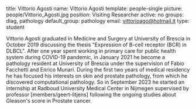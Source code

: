 title: Vittorio Agosti
name: Vittorio Agosti
template: people-single
picture: people/Vittorio_Agosti.jpg
position: Visiting Researcher
active: no
groups: diag, pathology
default_group: pathology
email: vittorioago@hotmail.it
type: student

Vittorio Agosti graduated in Medicine and Surgery at University of Brescia in October 2019 discussing the thesis "Expression of B-cell receptor (BCR) in DLBCL". After one year spent working in primary care for public health system during COVID-19 pandemic, in January 2021 he become a pathology resident at University of Brescia under the supervision of Fabio Facchetti and Enrico Munari. During the first two years of medical residency he has focused his interests on skin and prostate pathology, from which he discovered computational pathology. So in September 2023 he started an internship at Radboud University Medical Center in Nijmegen supervised by professor [members/geert-litjens] following the ongoing studies about Gleason's score in Prostate cancer.